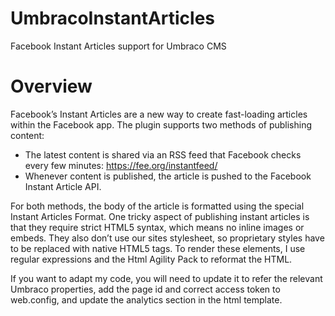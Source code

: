 # UmbracoInstantArticles
Facebook Instant Articles support for Umbraco CMS

# Overview
Facebook’s Instant Articles are a new way to create fast-loading articles within the Facebook app.  The plugin supports two methods of publishing content:

* The latest content is shared via an RSS feed that Facebook checks every few minutes: https://fee.org/instantfeed/
* Whenever content is published, the article is pushed to the Facebook Instant Article API.

For both methods, the body of the article is formatted using the special Instant Articles Format.   One tricky aspect of publishing instant articles is that they require strict HTML5 syntax, which means no inline images or embeds.  They also don’t use our sites stylesheet, so proprietary styles have to be replaced with native HTML5 tags.  To render these elements, I use regular expressions and the Html Agility Pack to reformat the HTML.

If you want to adapt my code,  you will need to update it to refer the relevant Umbraco properties, add the page id and correct access token to web.config, and update the analytics section in the html template.
